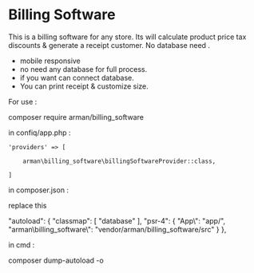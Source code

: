 # Billing Software

This is a billing software for any store.
Its will calculate product price tax discounts &amp; generate a receipt customer. No database need . 

* mobile responsive
* no need any database for full process.
* if you want can connect database.
* You can print receipt & customize size.


For use :

composer require arman/billing_software


in confiq/app.php :

	'providers' => [
	
		arman\billing_software\billingSoftwareProvider::class,

	]
	
	
in composer.json :

replace this

"autoload": {
        "classmap": [
            "database"
        ],
        "psr-4": {
            "App\\": "app/",
            "arman\\billing_software\\": "vendor/arman/billing_software/src"
        }
    },
	

in cmd :

composer dump-autoload -o

